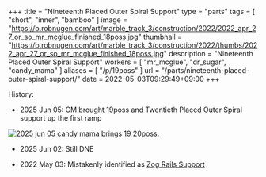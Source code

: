 +++
title = "Nineteenth Placed Outer Spiral Support"
type = "parts"
tags = [ "short", "inner", "bamboo" ]
image = "https://b.robnugen.com/art/marble_track_3/construction/2022/2022_apr_27_or_so_mr_mcglue_finished_18poss.jpg"
thumbnail = "https://b.robnugen.com/art/marble_track_3/construction/2022/thumbs/2022_apr_27_or_so_mr_mcglue_finished_18poss.jpg"
description = "Nineteenth Placed Outer Spiral Support"
workers = [
    "mr_mcglue",
    "dr_sugar",
    "candy_mama"
]
aliases = [
    "/p/19poss"
]
url = "/parts/nineteenth-placed-outer-spiral-support/"
date = 2022-05-03T09:29:49+09:00
+++



History:

* 2025 Jun 05: CM brought 19poss and Twentieth Placed Outer Spiral
  support up the first ramp

[![2025 jun 05 candy mama brings 19 20poss.](//b.robnugen.com/art/marble_track_3/track/parts/2025/thumbs/2025_jun_05_candy_mama_brings_19_20poss.jpeg)](//b.robnugen.com/art/marble_track_3/track/parts/2025/2025_jun_05_candy_mama_brings_19_20poss_1000.jpeg)

* 2025 Jun 02: Still DNE

* 2022 May 03: Mistakenly identified as [Zog Rails Support](/parts/zog-rails-support/)
